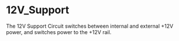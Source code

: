 # 12V_Support
The 12V Support Circuit switches between internal and external +12V power, and switches power to the +12V rail.
